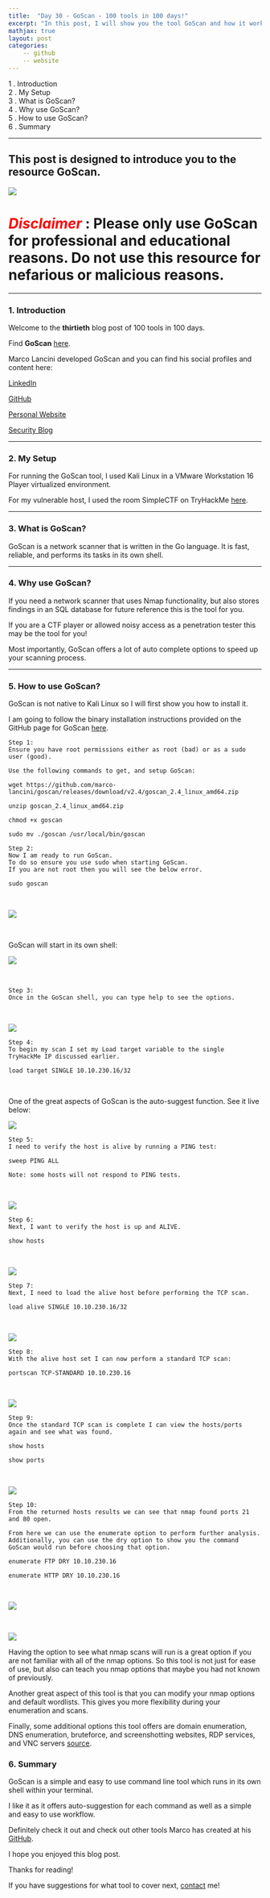 ```yaml
---
title:  "Day 30 - GoScan - 100 tools in 100 days!"
excerpt: "In this post, I will show you the tool GoScan and how it works."
mathjax: true
layout: post
categories:
    -- github
    -- website
---
```


1 . Introduction
<br>
2 . My Setup
<br>
3 . What is GoScan?
<br>
4 . Why use GoScan?
<br>
5 . How to use GoScan?
<br>
6 . Summary

---

## This post is designed to introduce you to the resource GoScan.

![](https://raw.githubusercontent.com/marco-lancini/goscan/master/.github/goscan_logo.png)

# <span style="color:red">***Disclaimer***</span> : **Please only use GoScan for professional and educational reasons. Do not use this resource for nefarious or malicious reasons.**

---

### 1. **Introduction**

Welcome to the **thirtieth** blog post of 100 tools in 100 days.<br> 

Find **GoScan** [here](https://github.com/marco-lancini/goscan).

Marco Lancini developed GoScan and you can find his social profiles and content here:

[LinkedIn](https://www.linkedin.com/in/marcolancini/)

[GitHub](https://github.com/marco-lancini)

[Personal Website](https://www.marcolancini.it/)

[Security Blog](https://blog.marcolancini.it/)

---

### 2. **My Setup**

For running the GoScan tool, I used Kali Linux in a VMware Workstation 16 Player virtualized environment.

For my vulnerable host, I used the room SimpleCTF on TryHackMe [here](https://tryhackme.com/room/easyctf).

---

### 3. **What is GoScan?**

GoScan is a network scanner that is written in the Go language. It is fast, reliable, and performs its tasks in its own shell. 

---

### 4. **Why use GoScan?**

If you need a network scanner that uses Nmap functionality, but also stores findings in an SQL database for future reference this is the tool for you. 

If you are a CTF player or allowed noisy access as a penetration tester this may be the tool for you!

Most importantly, GoScan offers a lot of auto complete options to speed up your scanning process. 

---

### 5. **How to use GoScan?**

GoScan is not native to Kali Linux so I will first show you how to install it.

I am going to follow the binary installation instructions provided on the GitHub page for GoScan [here](https://github.com/marco-lancini/goscan#binary-installation-recommended).

    Step 1:
    Ensure you have root permissions either as root (bad) or as a sudo user (good).

    Use the following commands to get, and setup GoScan:

`wget https://github.com/marco-lancini/goscan/releases/download/v2.4/goscan_2.4_linux_amd64.zip`
<br>

`unzip goscan_2.4_linux_amd64.zip`
<br>

`chmod +x goscan`
<br>

`sudo mv ./goscan /usr/local/bin/goscan`
<br>

    Step 2:
    Now I am ready to run GoScan. 
    To do so ensure you use sudo when starting GoScan.
    If you are not root then you will see the below error.

    sudo goscan

<br>

![](https://raw.githubusercontent.com/matthewomccorkle/matthewomccorkle.github.io/master/_posts/assets/100%20tools/goscan/goscan1.PNG)

<br>

GoScan will start in its own shell:

![](https://raw.githubusercontent.com/matthewomccorkle/matthewomccorkle.github.io/master/_posts/assets/100%20tools/goscan/goscan2.PNG)

<br>


    Step 3:
    Once in the GoScan shell, you can type help to see the options.

<br>

![](https://raw.githubusercontent.com/matthewomccorkle/matthewomccorkle.github.io/master/_posts/assets/100%20tools/goscan/goscan3.PNG)

    Step 4:
    To begin my scan I set my Load target variable to the single 
    TryHackMe IP discussed earlier. 

    load target SINGLE 10.10.230.16/32

<br>

One of the great aspects of GoScan is the auto-suggest function. See it live below:

![](https://github.com/matthewomccorkle/matthewomccorkle.github.io/blob/master/_posts/assets/100%20tools/goscan/goscan.gif)

    Step 5:
    I need to verify the host is alive by running a PING test:

    sweep PING ALL

    Note: some hosts will not respond to PING tests.
<br>

![](https://raw.githubusercontent.com/matthewomccorkle/matthewomccorkle.github.io/master/_posts/assets/100%20tools/goscan/goscan11.PNG)


    Step 6:
    Next, I want to verify the host is up and ALIVE.

    show hosts

<br>

![](https://raw.githubusercontent.com/matthewomccorkle/matthewomccorkle.github.io/master/_posts/assets/100%20tools/goscan/goscan6.PNG)

    Step 7:
    Next, I need to load the alive host before performing the TCP scan.

    load alive SINGLE 10.10.230.16/32

<br>

![](https://raw.githubusercontent.com/matthewomccorkle/matthewomccorkle.github.io/master/_posts/assets/100%20tools/goscan/goscan7a.PNG)

    Step 8:
    With the alive host set I can now perform a standard TCP scan:

    portscan TCP-STANDARD 10.10.230.16

<br>

![](https://raw.githubusercontent.com/matthewomccorkle/matthewomccorkle.github.io/master/_posts/assets/100%20tools/goscan/goscan7.PNG)

    Step 9:
    Once the standard TCP scan is complete I can view the hosts/ports again and see what was found.

    show hosts

    show ports

<br>

![](https://raw.githubusercontent.com/matthewomccorkle/matthewomccorkle.github.io/master/_posts/assets/100%20tools/goscan/goscan8.PNG)

    Step 10:
    From the returned hosts results we can see that nmap found ports 21 and 80 open.

    From here we can use the enumerate option to perform further analysis.
    Additionally, you can use the dry option to show you the command GoScan would run before choosing that option.

    enumerate FTP DRY 10.10.230.16

    enumerate HTTP DRY 10.10.230.16

<br>

![](https://raw.githubusercontent.com/matthewomccorkle/matthewomccorkle.github.io/master/_posts/assets/100%20tools/goscan/goscan9.PNG)

<br>

![](https://raw.githubusercontent.com/matthewomccorkle/matthewomccorkle.github.io/master/_posts/assets/100%20tools/goscan/goscan10.PNG)


Having the option to see what nmap scans will run is a great option if you are not familiar with all of the nmap options. So this tool is not just for ease of use, but also can teach you nmap options that maybe you had not known of previously. 

Another great aspect of this tool is that you can modify your nmap options and default wordlists. This gives you more flexibility during your enumeration and scans. 

Finally, some additional options this tool offers are domain enumeration, DNS enumeration, bruteforce, and screenshotting websites, RDP services, and VNC servers [source](https://raw.githubusercontent.com/matthewomccorkle/matthewomccorkle.github.io/master/_posts/assets/100%20tools/goscan/goscan10.PNG).

### 6. **Summary**

GoScan is a simple and easy to use command line tool which runs in its own shell within your terminal.

I like it as it offers auto-suggestion for each command as well as a simple and easy to use workflow. 

Definitely check it out and check out other tools Marco has created at his [GitHub](https://github.com/marco-lancini).

I hope you enjoyed this blog post.

Thanks for reading!<br>

If you have suggestions for what tool to cover next, [contact](mailto:matthew.o.mccorkle@gmail.com) me!
